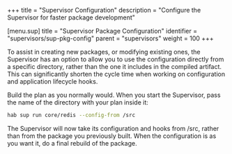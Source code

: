 +++
title = "Supervisor Configuration"
description = "Configure the Supervisor for faster package development"


[menu.sup]
    title = "Supervisor Package Configuration"
    identifier = "supervisors/sup-pkg-config"
    parent = "supervisors"
    weight = 100
+++

To assist in creating new packages, or modifying existing ones, the Supervisor has an option to allow you to use the configuration directly from a specific directory, rather than the one it includes in the compiled artifact. This can significantly shorten the cycle time when working on configuration and application lifecycle hooks.

Build the plan as you normally would. When you start the Supervisor, pass the name of the directory with your plan inside it:

```bash
hab sup run core/redis --config-from /src
```

The Supervisor will now take its configuration and hooks from /src, rather than from the package you previously built. When the configuration is as you want it, do a final rebuild of the package.
